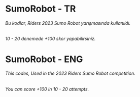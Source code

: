 # SumoRobot - TR
###### Bu kodlar, Riders 2023 Sumo Robot yarışmasında kullanıldı.
###### 10 - 20 denemede +100 skor yapabilirsiniz.

# SumoRobot - ENG
###### This codes, Used in the 2023 Riders Sumo Robot competition.
###### You can score +100 in 10 - 20 attempts. 
